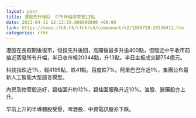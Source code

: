```yaml
---
layout: post
title: 港股先升後回　中午升幅收窄至13點
date: 2023-04-11 12:13:59.000000000 +08:00
link: https://news.rthk.hk/rthk/ch/component/k2/1695728-20230411.htm
categories: rthk
---
```


港股在長假期後復市，恒指先升後回，高開後最多升逾400點，但臨近中午收市前接近蒸發所有升幅，半日收市報20344點，升13點。半日主板成交額754億元。

科技指跌近1%，報4195點，跌41點。百度跌7%。阿里巴巴升近1%，集團公布最新人工智能大型語言模型。

內房及物管股造好，碧桂園升約12%，碧桂園服務升近10%。油股、醫藥股亦上升。

早前上升的半導體股受壓，啤酒股、中資電訊股亦下跌。
